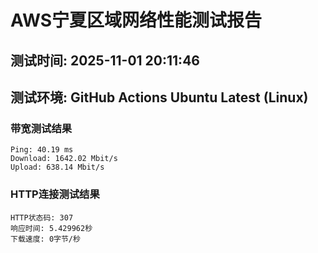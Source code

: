 # AWS宁夏区域网络性能测试报告
## 测试时间: 2025-11-01 20:11:46
## 测试环境: GitHub Actions Ubuntu Latest (Linux)

### 带宽测试结果
```
Ping: 40.19 ms
Download: 1642.02 Mbit/s
Upload: 638.14 Mbit/s
```

### HTTP连接测试结果
```
HTTP状态码: 307
响应时间: 5.429962秒
下载速度: 0字节/秒
```

